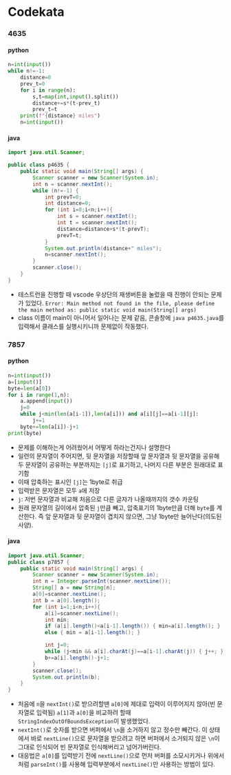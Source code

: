 # Codekata
### 4635
#### python
```python
n=int(input())
while n!=-1:
    distance=0
    prev_t=0
    for i in range(n):
        s,t=map(int,input().split())
        distance+=s*(t-prev_t)
        prev_t=t
    print(f"{distance} miles")
    n=int(input())
```
#### java
```java
import java.util.Scanner;

public class p4635 {
    public static void main(String[] args) {
        Scanner scanner = new Scanner(System.in);
        int n = scanner.nextInt();
        while (n!=-1) {
            int prevT=0;
            int distance=0;
            for (int i=0;i<n;i++){
                int s = scanner.nextInt();
                int t = scanner.nextInt();
                distance=distance+s*(t-prevT);
                prevT=t;
            }
            System.out.println(distance+" miles");
            n=scanner.nextInt();
        }
        scanner.close();
    }
}
```
- 테스트런을 진행할 때 vscode 우상단의 재생버튼을 눌렀을 때 진행이 안되는 문제가 있었다. 
`Error: Main method not found in the file, please define the main method as: public static void main(String[] args)`
- class 이름이 main이 아니어서 일어나는 문제 같음, 콘솔창에 `java p4635.java`를 입력해서 클래스를 실행시키니까 문제없이 작동했다. 

### 7857
#### python
```python
n=int(input())
a=[input()]
byte=len(a[0])
for i in range(1,n):
    a.append(input())
    j=0
    while j<min(len(a[i-1]),len(a[i])) and a[i][j]==a[i-1][j]: 
        j+=1
    byte+=len(a[i])-j+1
print(byte)
```
- 문제를 이해하는게 어려웠어서 어떻게 하라는건지나 설명한다
- 일련의 문자열이 주어지면, 뒷 문자열을 저장할때 앞 문자열과 뒷 문자열을 공유해 두 문자열이 공유하는 부분까지는 `[j]`로 표기하고, 나머지 다른 부분은 원래대로 표기함
- 이때 압축하는 표시인 `[j]`는 1byte로 취급
- 입력받은 문자열은 모두 `a`에 저장
- `j`: 저번 문자열과 비교해 처음으로 다른 글자가 나올때까지의 갯수 카운팅
- 원래 문자열의 길이에서 압축된 `j`만큼 빼고, 압축표기의 1byte만큼 더해 `byte`를 계산한다. 즉 앞 문자열과 뒷 문자열이 겹치지 않으면, 그냥 1byte만 늘어난다(의도된 사양). 

#### java
```java
import java.util.Scanner;
public class p7857 {
    public static void main(String[] args) {
        Scanner scanner = new Scanner(System.in);
        int n = Integer.parseInt(scanner.nextLine());
        String[] a = new String[n];
        a[0]=scanner.nextLine();
        int b = a[0].length();
        for (int i=1;i<n;i++){
            a[i]=scanner.nextLine();
            int min;
            if (a[i].length()<a[i-1].length()) { min=a[i].length(); }
            else { min = a[i-1].length(); }

            int j=0;
            while (j<min && a[i].charAt(j)==a[i-1].charAt(j)) { j++; }
            b+=a[i].length()-j+1;
        }
        scanner.close();
        System.out.println(b);
    }
}
```
- 처음에 `n`을 `nextInt()`로 받으려할땐 `a[0]`에 제대로 입력이 이루어지지 않아(빈 문자열로 입력됨) `a[1]`과 `a[0]`을 비교하려 할때 `StringIndexOutOfBoundsException`이 발생했었다. 
- `nextInt()`로 숫자를 받으면 버퍼에서 `\n`을 소거하지 않고 정수만 빼간다. 이 상태에서 바로 `nextLine()`으로 문자열을 받으려고 하면 버퍼에서 소거되지 않은 `\n`이 그대로 인식되어 빈 문자열로 인식해버리고 넘어가버린다. 
- 대응법은 `a[0]`를 입력받기 전에 `nextLine()`으로 먼저 버퍼를 소모시키거나 위에서처럼 `parseInt()`를 사용해 입력부분에서 `nextLine()`만 사용하는 방법이 있다. 